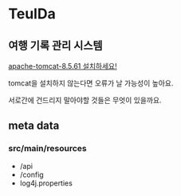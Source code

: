 # TeulDa

## 여행 기록 관리 시스템
[apache-tomcat-8.5.61 설치하세요!](https://downloads.apache.org/tomcat/tomcat-8/v8.5.61/bin/apache-tomcat-8.5.61.zip)

tomcat을 설치하지 않는다면 오류가 날 가능성이 높아요.

서로간에 건드리지 말아야할 것들은 무엇이 있을까요.

## meta data

### src/main/resources
- /api
- /config
- log4j.properties
